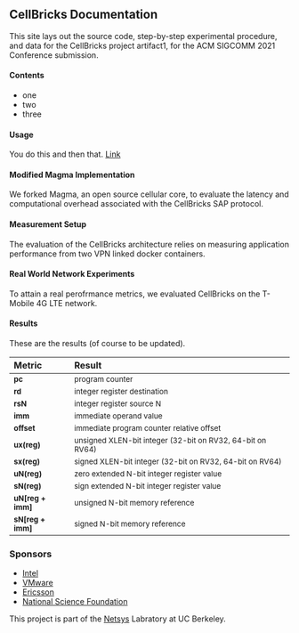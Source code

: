 ## CellBricks Documentation

This site lays out the source code, step-by-step experimental procedure, 
and data for the CellBricks project artifact1, for the 
ACM SIGCOMM 2021 Conference submission.

#### Contents

- one
- two
- three

#### Usage

You do this and then that. [Link](/artifact1/subpage)

#### Modified Magma Implementation

We forked Magma, an open source cellular core, to evaluate the latency and 
computational overhead associated with the CellBricks SAP protocol.

#### Measurement Setup

The evaluation of the CellBricks architecture relies on measuring application 
performance from two VPN linked docker containers.

#### Real World Network Experiments

To attain a real perofrmance metrics, we evaluated CellBricks on the T-Mobile 
4G LTE network.

#### Results

These are the results (of course to be updated).


Metric | Result
:-- | :---
<sub><strong>pc</strong></sub>            | <sub>program counter</sub>
<sub><strong>rd</strong></sub>            | <sub>integer register destination</sub>
<sub><strong>rsN</strong></sub>           | <sub>integer register source N</sub>
<sub><strong>imm</strong></sub>           | <sub>immediate operand value</sub>
<sub><strong>offset</strong></sub>        | <sub>immediate program counter relative offset</sub>
<sub><strong>ux(reg)</strong></sub>       | <sub>unsigned XLEN-bit integer (32-bit on RV32, 64-bit on RV64)</sub>
<sub><strong>sx(reg)</strong></sub>       | <sub>signed XLEN-bit integer (32-bit on RV32, 64-bit on RV64)</sub>
<sub><strong>uN(reg)</strong></sub>       | <sub>zero extended N-bit integer register value</sub>
<sub><strong>sN(reg)</strong></sub>       | <sub>sign extended N-bit integer register value</sub>
<sub><strong>uN[reg + imm]</strong></sub> | <sub>unsigned N-bit memory reference</sub>
<sub><strong>sN[reg + imm]</strong></sub> | <sub>signed N-bit memory reference</sub>



### Sponsors

- [Intel](https://www.intel.com/)
- [VMware](https://www.vmware.com/)
- [Ericsson](https://www.ericsson.com/)
- [National Science Foundation](https://www.nsf.gov/)

This project is part of the [Netsys](https://netsys.cs.berkeley.edu) Labratory at UC Berkeley.
